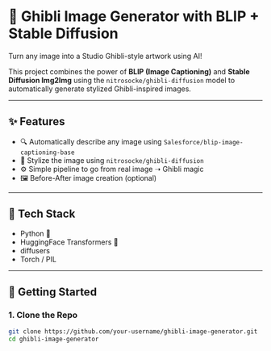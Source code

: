# 🎨 Ghibli Image Generator with BLIP + Stable Diffusion

Turn any image into a Studio Ghibli-style artwork using AI!

This project combines the power of **BLIP (Image Captioning)** and **Stable Diffusion Img2Img** using the `nitrosocke/ghibli-diffusion` model to automatically generate stylized Ghibli-inspired images.

---

## ✨ Features

- 🔍 Automatically describe any image using `Salesforce/blip-image-captioning-base`
- 🎨 Stylize the image using `nitrosocke/ghibli-diffusion`
- ⚙️ Simple pipeline to go from real image ➝ Ghibli magic
- 🖼️ Before-After image creation (optional)

---

## 🧰 Tech Stack

- Python 🐍
- HuggingFace Transformers 🤗
- diffusers
- Torch / PIL

---

## 🚀 Getting Started

### 1. Clone the Repo

```bash
git clone https://github.com/your-username/ghibli-image-generator.git
cd ghibli-image-generator
